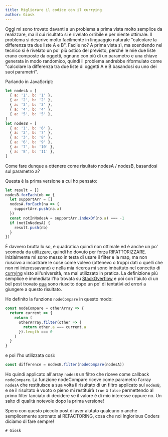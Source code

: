 ```yaml
---
title: Migliorare il codice con il currying
author: Giosk
---
```


Oggi mi sono trovato davanti a un problema a prima vista molto semplice da realizzare, ma il cui risultato si è rivelato orribile e per niente ottimale.
Il problema si descrive molto facilmente in linguaggio naturale "calcolare la differenza tra due liste A e B".
Facile no? A prima vista sì, ma scendendo nel tecnico si è rivelato un po' più ostico del previsto, perché le mie due liste erano composte da oggetti, ognuno con più di un parametro e una chiave generata in modo randomico, quindi il problema andrebbe riformulato come "calcolare la differenza tra due liste di oggetti A e B basandosi su uno dei suoi parametri".

Parlando in JavaScript:

```js
let nodesA = [
  { a: '1', b: '1' },
  { a: '2', b: '2' },
  { a: '3', b: '3' },
  { a: '4', b: '4' },
  { a: '5', b: '5' },
]
let nodesB = [
  { a: '1', b: '6' },
  { a: '2', b: '7' },
  { a: '3', b: '8' },
  { a: '6', b: '9' },
  { a: '7', b: '10' },
  { a: '8', b: '11' },
]
```

Come fare dunque a ottenere come risultato nodesA / nodesB, basandosi sul parametro a?

Questa è la prima versione a cui ho pensato:

```js
let result = []
nodesB.forEach(nb => {
  let supportArr = []
  nodesA.forEach(na => {
    supportArr.push(na.a)
  })
  const notInNodesA = supportArr.indexOf(nb.a) === -1
  if (notInNodesA) {
    result.push(nb)
  }
})
```

È davvero brutta lo so, è quadratica quindi non ottimale ed è anche un po' scomoda da utilizzare, quindi ho dovuto per forza RIFATTORIZZARE.
Inizialmente mi sono messo in testa di usare il filter e la map, ma non riuscivo a incastrare le cose come volevo (ottenevo o troppi dati o quelli che non mi interessavano) e nella mia ricerca mi sono imbattuto nel concetto di [currying](https://en.wikipedia.org/wiki/Currying) visto all'università, ma mai utilizzato in pratica.
La definizione più semplice e immediata l'ho trovata su [StackOverflow](https://stackoverflow.com/questions/36314/what-is-currying) e poi con l'aiuto di un bel post trovato [qua](https://medium.com/@kbrainwave/currying-in-javascript-ce6da2d324fe) sono riuscito dopo un po' di tentativi ed errori a giungere a questo risultato.

Ho definito la funzione `nodeCompare` in questo modo:

```js
const nodeCompare = otherArray => {
  return current => {
    return (
      otherArray.filter(other => {
        return other.a === current.a
      }).length === 0
    )
  }
}
```

e poi l'ho utilizzata così:

```js
const difference = nodesB.filter(nodeCompare(nodesA))
```

Ho quindi applicato all'array `nodesB` un filtro che riceve come callback `nodeCompare`.
La funzione nodeCompare riceve come parametro l'array `nodesA` che restituisce a sua volta il risultato di un filtro applicato sul `nodesB`, e se il risultato è vuoto o pieno mi restituirà `true` o `false` permettendo al primo filter lanciato di decidere se il valore è di mio interesse oppure no.
Un salto di qualità notevole dopo la prima versione!

Spero con questo piccolo post di aver aiutato qualcuno o anche semplicemente spronato al REFACTORING, cosa che noi Inglorious Coders diciamo di fare sempre!

```
# Giosk
```
